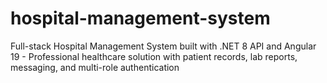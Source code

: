 # hospital-management-system
Full-stack Hospital Management System built with .NET 8 API and Angular 19 - Professional healthcare solution with patient records, lab reports, messaging, and multi-role authentication

